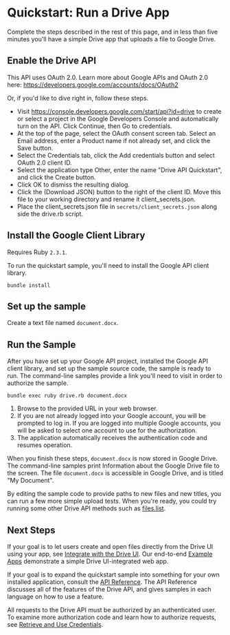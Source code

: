 # Quickstart: Run a Drive App

Complete the steps described in the rest of this page, and in less than five
minutes you'll have a simple Drive app that uploads a file to Google Drive.

## Enable the Drive API

This API uses OAuth 2.0. Learn more about Google APIs and OAuth 2.0 here:
https://developers.google.com/accounts/docs/OAuth2

Or, if you'd like to dive right in, follow these steps.

- Visit https://console.developers.google.com/start/api?id=drive to create or select a project in the Google Developers Console and automatically turn on the API. Click Continue, then Go to credentials.
- At the top of the page, select the OAuth consent screen tab. Select an Email address, enter a Product name if not already set, and click the Save button.
- Select the Credentials tab, click the Add credentials button and select OAuth 2.0 client ID.
- Select the application type Other, enter the name "Drive API Quickstart", and click the Create button.
- Click OK to dismiss the resulting dialog.
- Click the (Download JSON) button to the right of the client ID. Move this file to your working directory and rename it client_secrets.json.
- Place the client_secrets.json file in `secrets/client_secrets.json` along side the drive.rb script.

## Install the Google Client Library

Requires Ruby `2.3.1`.

To run the quickstart sample, you'll need to install the Google API client
library.

    bundle install

## Set up the sample

Create a text file named `document.docx`.

## Run the Sample

After you have set up your Google API project, installed the Google API client
library, and set up the sample source code, the sample is ready to run.  The
command-line samples provide a link you'll need to visit in order to
authorize the sample.

    bundle exec ruby drive.rb document.docx

1. Browse to the provided URL in your web browser.
2. If you are not already logged into your Google account, you will be prompted
   to log in.  If you are logged into multiple Google accounts, you will be
   asked to select one account to use for the authorization.
3. The application automatically receives the authentication code and resumes
   operation.

When you finish these steps, `document.docx` is now stored in Google Drive.
The command-line samples print Information about the Google Drive file to the screen.
The file `document.docx` is accessible in Google Drive, and is titled "My
Document".

By editing the sample code to provide paths to new files and new titles,
you can run a few more simple upload tests. When you're ready, you
could try running some other Drive API methods such as
[files.list](http://developers.google.com/drive/v2/reference/files/list).

## Next Steps

If your goal is to let users create and open files directly from the Drive UI
using your app, see [Integrate with the Drive UI](https://developers.google.com/drive/enable-sdk).
Our end-to-end [Example Apps](https://developers.google.com/drive/examples/index) demonstrate a simple
Drive UI-integrated web app.

If your goal is to expand the quickstart sample into something for your own
installed application, consult the [API Reference](https://developers.google.com/drive/v2/reference). The
API Reference discusses all of the features of the Drive API, and gives
samples in each language on how to use a feature.

All requests to the Drive API must be authorized by an authenticated user.
To examine more authorization code and learn how to authorize requests,
see [Retrieve and Use Credentials](https://developers.google.com/drive/credentials).
